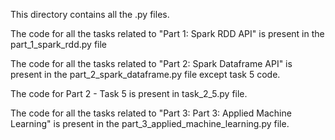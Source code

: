 This directory contains all the .py files.

The code for all the tasks related to "Part 1: Spark RDD API" is present in the part_1_spark_rdd.py file

The code for all the tasks related to "Part 2: Spark Dataframe API" is present in the part_2_spark_dataframe.py file except task 5 code.

The code for Part 2 - Task 5 is present in task_2_5.py file.

The code for all the tasks related to "Part 3: Part 3: Applied Machine Learning" is present in the part_3_applied_machine_learning.py file.

